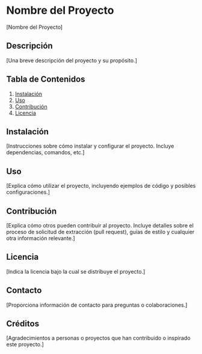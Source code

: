 # Nombre del Proyecto

[Nombre del Proyecto]

## Descripción

[Una breve descripción del proyecto y su propósito.]

## Tabla de Contenidos

1. [Instalación](#instalación)
2. [Uso](#uso)
3. [Contribución](#contribución)
4. [Licencia](#licencia)

## Instalación

[Instrucciones sobre cómo instalar y configurar el proyecto. Incluye dependencias, comandos, etc.]

## Uso

[Explica cómo utilizar el proyecto, incluyendo ejemplos de código y posibles configuraciones.]

## Contribución

[Explica cómo otros pueden contribuir al proyecto. Incluye detalles sobre el proceso de solicitud de extracción (pull request), guías de estilo y cualquier otra información relevante.]

## Licencia

[Indica la licencia bajo la cual se distribuye el proyecto.]

## Contacto

[Proporciona información de contacto para preguntas o colaboraciones.]

## Créditos

[Agradecimientos a personas o proyectos que han contribuido o inspirado este proyecto.]
